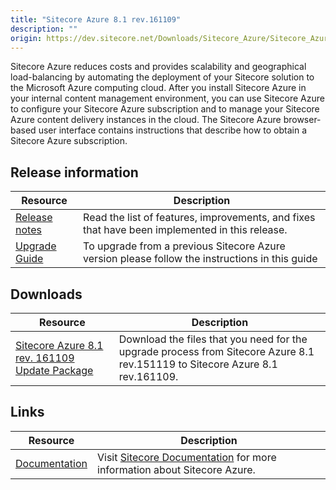 ```yaml
---
title: "Sitecore Azure 8.1 rev.161109"
description: ""
origin: https://dev.sitecore.net/Downloads/Sitecore_Azure/Sitecore_Azure_81/Sitecore_Azure_81_Update2.aspx
---
```


Sitecore Azure reduces costs and provides scalability and geographical load-balancing by automating the deployment of your Sitecore solution to the Microsoft Azure computing cloud. After you install Sitecore Azure in your internal content management environment, you can use Sitecore Azure to configure your Sitecore Azure subscription and to manage your Sitecore Azure content delivery instances in the cloud. The Sitecore Azure browser-based user interface contains instructions that describe how to obtain a Sitecore Azure subscription.

## Release information

 | Resource | Description |
 | --- | --- |
 | [Release notes](/downloads/Sitecore_Azure/Sitecore_Azure_81/Sitecore_Azure_81_Update2/Release_notes_test) | Read the list of features, improvements, and fixes that have been implemented in this release.  <br /> |
 | [Upgrade Guide](https://scdp.blob.core.windows.net/downloads/Sitecore%20Azure/Sitecore%20Azure%2081/Sitecore%20Azure%2081%20Update2/Secure/Upgrade%20from%20Sitecore%20Azure%2081%20to%2081%20rev%20161109.pdf) | To upgrade from a previous Sitecore Azure version please follow the instructions in this guide |

## Downloads

 | Resource | Description |
 | --- | --- |
 | [Sitecore Azure 8.1 rev. 161109 Update Package](https://scdp.blob.core.windows.net/downloads/Sitecore%20Azure/Sitecore%20Azure%2081/Sitecore%20Azure%2081%20Update2/Secure/Sitecore%20Azure%208.1%20rev.161109%20Update%20package.zip) | Download the files that you need for the upgrade process from Sitecore Azure 8.1 rev.151119 to Sitecore Azure 8.1 rev.161109. |

## Links

 | Resource | Description |
 | --- | --- |
 | [Documentation](https://doc.sitecore.net:443/en/Products/Cloud/81/Azure) | Visit [Sitecore Documentation](https://doc.sitecore.net/cloud/81/azure) for more information about Sitecore Azure. |